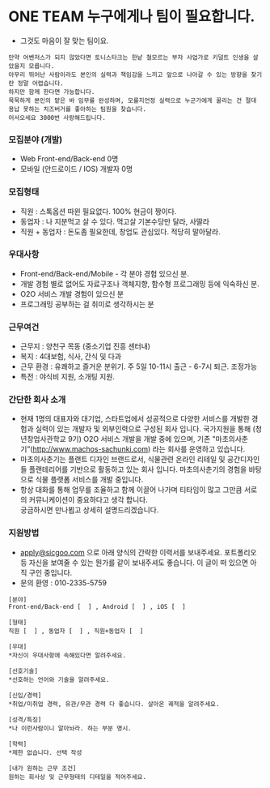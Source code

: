 # ONE TEAM 누구에게나 팀이 필요합니다.
- 그것도 마음이 잘 맞는 팀이요.


```
만약 어벤저스가 되지 않았다면 토니스타크는 한낱 철모르는 부자 사업가로 키덜트 인생을 살았을지 모릅니다. 
아무리 뛰어난 사람이라도 본인의 실력과 책임감을 느끼고 앞으로 나아갈 수 있는 방향을 찾기란 정말 어렵습니다. 
하지만 함께 한다면 가능합니다.
묵묵하게 본인의 맡은 바 임무를 완성하며, 모를지언정 실력으로 누군가에게 꿀리는 건 절대 용납 못하는 치즈버거를 좋아하는 팀원을 찾습니다.
어서오세요 3000번 사랑해드립니다.
```


### 모집분야 (개발)
 - Web Front-end/Back-end 0명
 - 모바일 (안드로이드 / IOS) 개발자 0명 

### 모집형태
 - 직원 : 스톡옵션 따윈 필요없다. 100% 현금이 짱이다.
 - 동업자 : 나 지분먹고 살 수 있다. 먹고살 기본수당만 달라, 사딸라
 - 직원 + 동업자 : 돈도좀 필요한데, 창업도 관심있다. 적당히 말아달라.

### 우대사항
 - Front-end/Back-end/Mobile - 각 분야 경험 있으신 분.
 - 개발 경험 별로 없어도 자료구조나 객체지향, 함수형 프로그래밍 등에 익숙하신 분.
 - O2O 서비스 개발 경험이 있으신 분
 - 프로그래밍 공부하는 걸 취미로 생각하시는 분

### 근무여건
 - 근무지 : 양천구 목동 (중소기업 진흥 센터내)
 - 복지 : 4대보험, 식사, 간식 및 다과
 - 근무 환경 : 유쾌하고 즐거운 분위기. 주 5일 10-11시 출근 - 6-7시 퇴근. 조정가능
 - 특전 : 야식비 지원, 소개팅 지원.

### 간단한 회사 소개
- 현재 1명의 대표자와 대기업, 스타트업에서 성공적으로 다양한 서비스를 개발한 경험과 실력이 있는 개발자 및 외부인력으로 구성된 회사 입니다.
국가지원을 통해 (청년창업사관학교 9기) O2O 서비스 개발을 개발 중에 있으며, 기존 "마초의사춘기”(http://www.machos-sachunki.com) 라는 회사를 운영하고 있습니다. 
- 마초의사춘기는 플랜트 디자인 브랜드로서, 식물관련 온라인 리테일 및 공간디자인들 플랜테리어를 기반으로 활동하고 있는 회사 입니다. 마초의사춘기의 경험을 바탕으로 식물 플랫폼 서비스를 개발 중입니다.
- 항상 대화를 통해 업무를 조율하고 함께 이끌어 나가며 티타임이 많고 그만큼 서로의 커뮤니케이션이 중요하다고 생각 합니다.  
궁금하시면 만나뵙고 상세히 설명드리겠습니다.

### 지원방법
 - apply@sicgoo.com  으로 아래 양식의 간략한 이력서를 보내주세요. 
포트폴리오 등 자신을 보여줄 수 있는 뭔가를 같이 보내주셔도 좋습니다. 
이 글이 떠 있으면 아직 구인 중입니다.
 - 문의 환영 : 010-2335-5759

```
[분야]
Front-end/Back-end [  ] , Android [  ] , iOS [  ]

[형태]
직원 [  ] , 동업자 [  ] , 직원+동업자 [  ]

[우대]
*자신이 우대사항에 속해있다면 알려주세요.

[선호기술]
*선호하는 언어와 기술을 알려주세요.

[신입/경력]
*취업/미취업 경력, 유관/무관 경력 다 좋습니다. 살아온 궤적을 알려주세요.

[성격/특징]
*나 이런사람이니 알아놔라. 하는 부분 명시.

[학력]
*제한 없습니다. 선택 작성

[내가 원하는 근무 조건]
원하는 회사상 및 근무형태의 디테일을 적어주세요.
```
